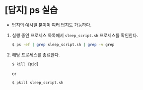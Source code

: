 # [답지] ps 실습

- 답지의 예시일 뿐이며 여러 답지도 가능하다.

1. 실행 중인 프로세스 목록에서 `sleep_script.sh` 프로세스를 확인한다.

    ```bash
    $ ps -ef | grep sleep_script.sh | grep -v grep
    ```


2. 해당 프로세스를 종료한다.

    ```bash
    $ kill {pid} 
    ```

    or 

    ```bash
    $ pkill sleep_script.sh
    ```